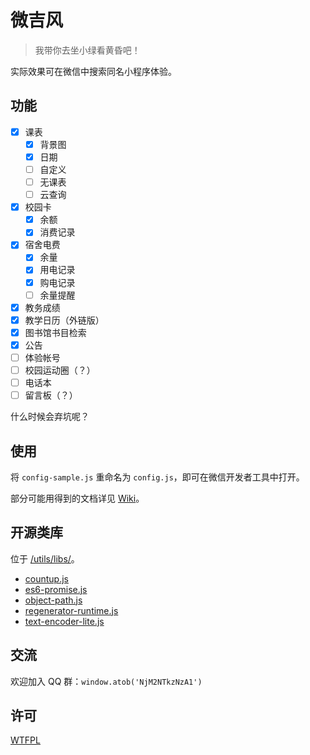 # 微吉风

> 我带你去坐小绿看黄昏吧！

实际效果可在微信中搜索同名小程序体验。


## 功能

- [x] 课表
  - [x] 背景图
  - [x] 日期
  - [ ] 自定义
  - [ ] 无课表
  - [ ] 云查询
- [x] 校园卡
    - [x] 余额
    - [x] 消费记录
- [x] 宿舍电费
    - [x] 余量
    - [x] 用电记录
    - [x] 购电记录
    - [ ] 余量提醒
- [x] 教务成绩
- [x] 教学日历（外链版）
- [x] 图书馆书目检索
- [x] 公告
- [ ] 体验帐号
- [ ] 校园运动圈（？）
- [ ] 电话本
- [ ] 留言板（？）

什么时候会弃坑呢？


## 使用

将 `config-sample.js` 重命名为 `config.js`，即可在微信开发者工具中打开。

部分可能用得到的文档详见 [Wiki](https://github.com/choyri/WeGifun/wiki)。


## 开源类库

位于 [/utils/libs/](https://github.com/choyri/WeGifun/tree/master/utils/libs)。

- [countup.js](https://github.com/skyvow/wux/blob/master/src/countup/countup.js)
- [es6-promise.js](https://github.com/stefanpenner/es6-promise)
- [object-path.js](https://github.com/mariocasciaro/object-path)
- [regenerator-runtime.js](https://github.com/facebook/regenerator/blob/master/packages/regenerator-runtime/runtime.js)
- [text-encoder-lite.js](https://github.com/coolaj86/TextEncoderLite/blob/master/text-encoder-lite.js)


## 交流

欢迎加入 QQ 群：`window.atob('NjM2NTkzNzA1')`


## 许可

[WTFPL](https://zh.wikipedia.org/wiki/WTFPL)
